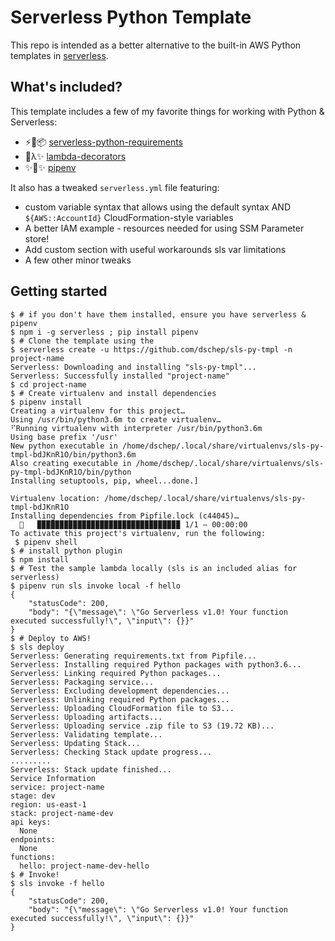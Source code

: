 # Serverless Python Template

This repo is intended as a better alternative to the built-in AWS Python
templates in [serverless](https://github.com/serverless/serverless).

## What's included?
This template includes a few of my favorite things for working with Python &
Serverless:

 * ⚡️🐍📦 [serverless-python-requirements](https://github.com/UnitedIncome/serverless-python-requirements)
 * 🐍λ✨ [lambda-decorators](http://lambda-decorators.rtfd.io)
 * ✨🍰✨ [pipenv](https://docs.pipenv.org)

It also has a tweaked `serverless.yml` file featuring:
 * custom variable syntax that allows using the default syntax AND `${AWS::AccountId}` CloudFormation-style variables
 * A better IAM example - resources needed for using SSM Parameter store!
 * Add custom section with useful workarounds sls var limitations
 * A few other minor tweaks

## Getting started
```
$ # if you don't have them installed, ensure you have serverless & pipenv
$ npm i -g serverless ; pip install pipenv
$ # Clone the template using the
$ serverless create -u https://github.com/dschep/sls-py-tmpl -n project-name
Serverless: Downloading and installing "sls-py-tmpl"...
Serverless: Successfully installed "project-name" 
$ cd project-name
$ # Create virtualenv and install dependencies
$ pipenv install
Creating a virtualenv for this project…
Using /usr/bin/python3.6m to create virtualenv…
⠋Running virtualenv with interpreter /usr/bin/python3.6m
Using base prefix '/usr'
New python executable in /home/dschep/.local/share/virtualenvs/sls-py-tmpl-bdJKnR1O/bin/python3.6m
Also creating executable in /home/dschep/.local/share/virtualenvs/sls-py-tmpl-bdJKnR1O/bin/python
Installing setuptools, pip, wheel...done.]

Virtualenv location: /home/dschep/.local/share/virtualenvs/sls-py-tmpl-bdJKnR1O
Installing dependencies from Pipfile.lock (c44045)…
  🐍   ▉▉▉▉▉▉▉▉▉▉▉▉▉▉▉▉▉▉▉▉▉▉▉▉▉▉▉▉▉▉▉▉ 1/1 — 00:00:00
To activate this project's virtualenv, run the following:
 $ pipenv shell
$ # install python plugin
$ npm install
$ # Test the sample lambda locally (sls is an included alias for serverless)
$ pipenv run sls invoke local -f hello
{
    "statusCode": 200,
    "body": "{\"message\": \"Go Serverless v1.0! Your function executed successfully!\", \"input\": {}}"
}
$ # Deploy to AWS!
$ sls deploy
Serverless: Generating requirements.txt from Pipfile...
Serverless: Installing required Python packages with python3.6...
Serverless: Linking required Python packages...
Serverless: Packaging service...
Serverless: Excluding development dependencies...
Serverless: Unlinking required Python packages...
Serverless: Uploading CloudFormation file to S3...
Serverless: Uploading artifacts...
Serverless: Uploading service .zip file to S3 (19.72 KB)...
Serverless: Validating template...
Serverless: Updating Stack...
Serverless: Checking Stack update progress...
.........
Serverless: Stack update finished...
Service Information
service: project-name
stage: dev
region: us-east-1
stack: project-name-dev
api keys:
  None
endpoints:
  None
functions:
  hello: project-name-dev-hello
$ # Invoke!
$ sls invoke -f hello
{
    "statusCode": 200,
    "body": "{\"message\": \"Go Serverless v1.0! Your function executed successfully!\", \"input\": {}}"
}
```

